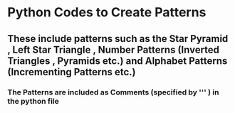 # Python Codes to Create Patterns
## These include patterns such as the Star Pyramid , Left Star Triangle , Number Patterns (Inverted Triangles , Pyramids etc.) and Alphabet Patterns (Incrementing Patterns etc.)
### The Patterns are included as Comments (specified by ''' ) in the python file
